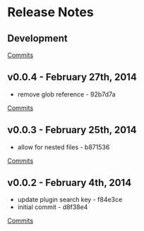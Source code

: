 # Release Notes

## Development

[Commits](https://github.com/jhudson8/gwm-sass/compare/v0.0.4...master)

## v0.0.4 - February 27th, 2014

- remove glob reference - 92b7d7a

[Commits](https://github.com/jhudson8/gwm-sass/compare/v0.0.3...v0.0.4)

## v0.0.3 - February 25th, 2014

- allow for nested files - b871536

[Commits](https://github.com/jhudson8/gwm-sass/compare/v0.0.2...v0.0.3)

## v0.0.2 - February 4th, 2014

- update plugin search key - f84e3ce
- initial commit - d8f38e4

[Commits](https://github.com/jhudson8/gwm-sass/compare/84b3ff2...v0.0.2)
